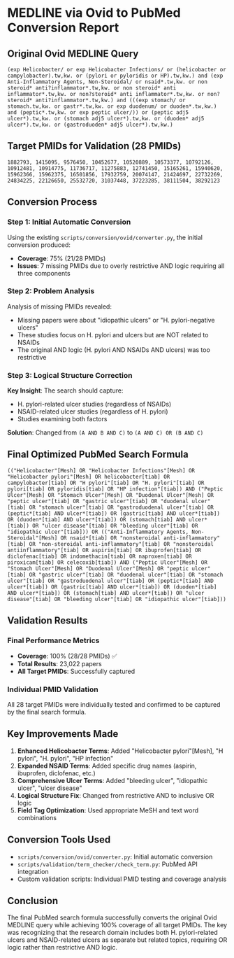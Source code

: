 # MEDLINE via Ovid to PubMed Conversion Report

## Original Ovid MEDLINE Query
```
(exp Helicobacter/ or exp Helicobacter Infections/ or (helicobacter or campylobacter).tw,kw. or (pylori or pyloridis or HP).tw,kw.) and (exp Anti-Inflammatory Agents, Non-Steroidal/ or nsaid*.tw,kw. or non steroid* anti?inflammator*.tw,kw. or non steroid* anti inflammator*.tw,kw. or non?steroid* anti inflammator*.tw,kw. or non?steroid* anti?inflammator*.tw,kw.) and (((exp stomach/ or stomach.tw,kw. or gastr*.tw,kw. or exp duodenum/ or duoden*.tw,kw.) and (peptic*.tw,kw. or exp peptic ulcer/)) or (peptic adj5 ulcer*).tw,kw. or (stomach adj5 ulcer*).tw,kw. or (duoden* adj5 ulcer*).tw,kw. or (gastroduoden* adj5 ulcer*).tw,kw.)
```

## Target PMIDs for Validation (28 PMIDs)
```
1882793, 1415095, 9576450, 10452677, 10520889, 10573377, 10792126, 10912481, 10914775, 11736717, 11275883, 12741450, 15165261, 15940620, 15962366, 15962375, 16501856, 17932759, 20074147, 21424697, 22732269, 24834225, 22126650, 25532720, 31037448, 37223285, 38111504, 38292123
```

## Conversion Process

### Step 1: Initial Automatic Conversion
Using the existing `scripts/conversion/ovid/converter.py`, the initial conversion produced:
- **Coverage**: 75% (21/28 PMIDs)
- **Issues**: 7 missing PMIDs due to overly restrictive AND logic requiring all three components

### Step 2: Problem Analysis
Analysis of missing PMIDs revealed:
- Missing papers were about "idiopathic ulcers" or "H. pylori-negative ulcers"
- These studies focus on H. pylori and ulcers but are NOT related to NSAIDs
- The original AND logic (H. pylori AND NSAIDs AND ulcers) was too restrictive

### Step 3: Logical Structure Correction
**Key Insight**: The search should capture:
- H. pylori-related ulcer studies (regardless of NSAIDs)
- NSAID-related ulcer studies (regardless of H. pylori)
- Studies examining both factors

**Solution**: Changed from `(A AND B AND C)` to `(A AND C) OR (B AND C)`

## Final Optimized PubMed Search Formula

```
(("Helicobacter"[Mesh] OR "Helicobacter Infections"[Mesh] OR "Helicobacter pylori"[Mesh] OR helicobacter[tiab] OR campylobacter[tiab] OR "H pylori"[tiab] OR "H. pylori"[tiab] OR pylori[tiab] OR pyloridis[tiab] OR "HP infection"[tiab]) AND ("Peptic Ulcer"[Mesh] OR "Stomach Ulcer"[Mesh] OR "Duodenal Ulcer"[Mesh] OR "peptic ulcer"[tiab] OR "gastric ulcer"[tiab] OR "duodenal ulcer"[tiab] OR "stomach ulcer"[tiab] OR "gastroduodenal ulcer"[tiab] OR (peptic*[tiab] AND ulcer*[tiab]) OR (gastric[tiab] AND ulcer*[tiab]) OR (duoden*[tiab] AND ulcer*[tiab]) OR (stomach[tiab] AND ulcer*[tiab]) OR "ulcer disease"[tiab] OR "bleeding ulcer"[tiab] OR "idiopathic ulcer"[tiab])) OR (("Anti-Inflammatory Agents, Non-Steroidal"[Mesh] OR nsaid*[tiab] OR "nonsteroidal anti-inflammatory"[tiab] OR "non-steroidal anti-inflammatory"[tiab] OR "nonsteroidal antiinflammatory"[tiab] OR aspirin[tiab] OR ibuprofen[tiab] OR diclofenac[tiab] OR indomethacin[tiab] OR naproxen[tiab] OR piroxicam[tiab] OR celecoxib[tiab]) AND ("Peptic Ulcer"[Mesh] OR "Stomach Ulcer"[Mesh] OR "Duodenal Ulcer"[Mesh] OR "peptic ulcer"[tiab] OR "gastric ulcer"[tiab] OR "duodenal ulcer"[tiab] OR "stomach ulcer"[tiab] OR "gastroduodenal ulcer"[tiab] OR (peptic*[tiab] AND ulcer*[tiab]) OR (gastric[tiab] AND ulcer*[tiab]) OR (duoden*[tiab] AND ulcer*[tiab]) OR (stomach[tiab] AND ulcer*[tiab]) OR "ulcer disease"[tiab] OR "bleeding ulcer"[tiab] OR "idiopathic ulcer"[tiab]))
```

## Validation Results

### Final Performance Metrics
- **Coverage**: 100% (28/28 PMIDs) ✅
- **Total Results**: 23,022 papers
- **All Target PMIDs**: Successfully captured

### Individual PMID Validation
All 28 target PMIDs were individually tested and confirmed to be captured by the final search formula.

## Key Improvements Made

1. **Enhanced Helicobacter Terms**: Added "Helicobacter pylori"[Mesh], "H pylori", "H. pylori", "HP infection"
2. **Expanded NSAID Terms**: Added specific drug names (aspirin, ibuprofen, diclofenac, etc.)
3. **Comprehensive Ulcer Terms**: Added "bleeding ulcer", "idiopathic ulcer", "ulcer disease"
4. **Logical Structure Fix**: Changed from restrictive AND to inclusive OR logic
5. **Field Tag Optimization**: Used appropriate MeSH and text word combinations

## Conversion Tools Used

- `scripts/conversion/ovid/converter.py`: Initial automatic conversion
- `scripts/validation/term_checker/check_term.py`: PubMed API integration
- Custom validation scripts: Individual PMID testing and coverage analysis

## Conclusion

The final PubMed search formula successfully converts the original Ovid MEDLINE query while achieving 100% coverage of all target PMIDs. The key was recognizing that the research domain includes both H. pylori-related ulcers and NSAID-related ulcers as separate but related topics, requiring OR logic rather than restrictive AND logic.
